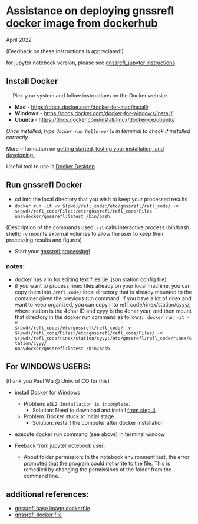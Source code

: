 # Assistance on deploying gnssrefl [docker image from dockerhub](https://hub.docker.com/repository/docker/unavdocker/gnssrefl)
April 2022

(Feedback on these instructions is appreciated!)

for jupyter notebook version, please see [gnssrefl_jupyter instructions](https://www.unavco.org/gitlab/gnss_reflectometry/gnssrefl_jupyter)
## Install Docker
&ensp;&ensp; Pick your system and follow instructions on the Docker website. 
* **Mac** - https://docs.docker.com/docker-for-mac/install/ 
* **Windows** - https://docs.docker.com/docker-for-windows/install/ 
* **Ubuntu** - https://docs.docker.com/install/linux/docker-ce/ubuntu/ 

*Once installed, type `docker run hello-world` in terminal to check if installed correctly.*

More information on [getting started, testing your installation, and developing.](https://docs.docker.com/get-started/) 

Useful tool to use is [Docker Desktop](https://www.docker.com/products/docker-desktop)

## Run gnssrefl Docker
* cd into the local directory that you wish to keep your processed results
* <code>docker run -it -v $(pwd)/refl_code:/etc/gnssrefl/refl_code/ -v $(pwd)/refl_code/Files:/etc/gnssrefl/refl_code/Files unavdocker/gnssrefl:latest /bin/bash</code>

(Description of the commands used:  <code>-it</code> calls interactive process (bin/bash shell); <code>-v</code> mounts external volumes to allow the user to keep their processing results and figures)

* Start your [gnssrefl processing!](https://github.com/kristinemlarson/gnssrefl#iv-rinex2snr---extracting-snr-data-from-rinex-files-)

### notes:
* docker has vim for editing text files (ie .json station config file)
* if you want to process rinex files already on your local machine, you can copy them into <code>/refl_code/</code> local directory that is already mounted to the container given the previous run command.  If you have a lot of rinex and want to keep organized, you can copy into refl_code/rinex/station/cyyy/, where station is the 4char ID and cyyy is the 4char year, and then mount that directory in the docker run command as follows: <code> docker run -it -v $(pwd)/refl_code:/etc/gnssrefl/refl_code/ -v $(pwd)/refl_code/Files:/etc/gnssrefl/refl_code/Files/ -v $(pwd)/refl_code/rinex/station/cyyy:/etc/gnssrefl/refl_code/rinex/station/cyyy/ unavdocker/gnssrefl:latest /bin/bash </code>

## For WINDOWS USERS:
(thank you Paul Wu @ Univ. of CO for this)
* install [Docker for Windows](https://desktop.docker.com/win/main/amd64/Docker%20Desktop%20Installer.exe)
	* Problem: <code>WSL2 Installation is incomplete</code>.  
		* Solution: Need to download and install [from step 4](https://docs.microsoft.com/en-us/windows/wsl/install-manual#step-4---download-the-linux-kernel-update-package)
	* Problem: Docker stuck at initial stage
		* Solution: restart the computer after docker installation


* execute docker run command (see above) in terminal window
* Feeback from jupyter notebook user:
	* About folder permission: In the notebook environment test, the error prompted that the program could not write to the file.  This is remedied by changing the permissions of the folder from the command line.

## additional references:
* [gnssrefl base image dockerfile](https://gitlab.com/gnss_reflectometry/gnssrefl_docker_base_img/-/blob/master/Dockerfile)
* [gnssrefl docker file](https://github.com/kristinemlarson/gnssrefl/blob/master/Dockerfile)


